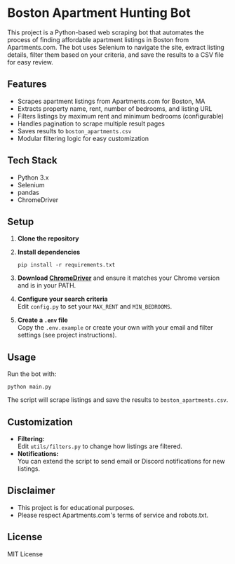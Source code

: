 # Boston Apartment Hunting Bot

This project is a Python-based web scraping bot that automates the process of finding affordable apartment listings in Boston from Apartments.com. The bot uses Selenium to navigate the site, extract listing details, filter them based on your criteria, and save the results to a CSV file for easy review.

## Features

- Scrapes apartment listings from Apartments.com for Boston, MA
- Extracts property name, rent, number of bedrooms, and listing URL
- Filters listings by maximum rent and minimum bedrooms (configurable)
- Handles pagination to scrape multiple result pages
- Saves results to `boston_apartments.csv`
- Modular filtering logic for easy customization

## Tech Stack

- Python 3.x
- Selenium
- pandas
- ChromeDriver

## Setup

1. **Clone the repository**
2. **Install dependencies**
   ```
   pip install -r requirements.txt
   ```
3. **Download [ChromeDriver](https://chromedriver.chromium.org/downloads)** and ensure it matches your Chrome version and is in your PATH.

4. **Configure your search criteria**  
   Edit `config.py` to set your `MAX_RENT` and `MIN_BEDROOMS`.

5. **Create a `.env` file**  
   Copy the `.env.example` or create your own with your email and filter settings (see project instructions).

## Usage

Run the bot with:

```
python main.py
```

The script will scrape listings and save the results to `boston_apartments.csv`.

## Customization

- **Filtering:**  
  Edit `utils/filters.py` to change how listings are filtered.
- **Notifications:**  
  You can extend the script to send email or Discord notifications for new listings.

## Disclaimer

- This project is for educational purposes.
- Please respect Apartments.com's terms of service and robots.txt.

## License

MIT License
